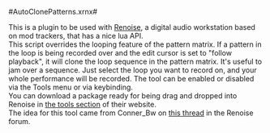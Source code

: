 #AutoClonePatterns.xrnx#

This is a plugin to be used with [Renoise](www.renoise.com), a digital audio workstation based on mod trackers, that has a nice lua API.  
This script overrides the looping feature of the pattern matrix. If a pattern in the loop is being recorded over and the edit cursor is set to "follow playback", it will clone the loop sequence in the pattern matrix. It's useful to jam over a sequence. Just select the loop you want to record on, and your whole performance will be recorded. The tool can be enabled or disabled via the Tools menu or via keybinding.  
You can download a package ready for being drag and dropped into Renoise in [the tools section](http://tools.renoise.com/tools/auto-clone-patterns) of their website.  
The idea for this tool came from Conner_Bw on [this thread](http://www.renoise.com/board/index.php?/topic/26968-idearequest-auto-add-pattern-for-recording/) in the Renoise forum. 